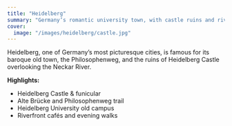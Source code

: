 ```yaml
---
title: "Heidelberg"
summary: "Germany’s romantic university town, with castle ruins and riverside walks."
cover:
  image: "/images/heidelberg/castle.jpg"
---
```


Heidelberg, one of Germany’s most picturesque cities, is famous for its baroque old town, the Philosophenweg, and the ruins of Heidelberg Castle overlooking the Neckar River.

**Highlights:**  
- Heidelberg Castle & funicular  
- Alte Brücke and Philosophenweg trail  
- Heidelberg University old campus  
- Riverfront cafés and evening walks
